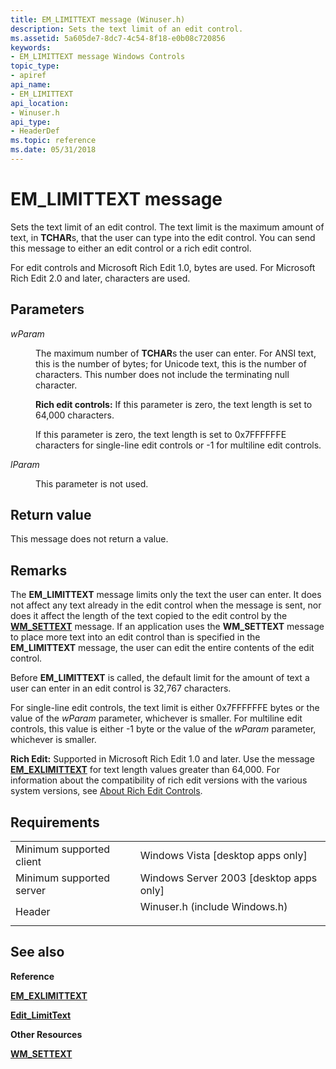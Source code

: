 ```yaml
---
title: EM_LIMITTEXT message (Winuser.h)
description: Sets the text limit of an edit control.
ms.assetid: 5a605de7-8dc7-4c54-8f18-e0b08c720856
keywords:
- EM_LIMITTEXT message Windows Controls
topic_type:
- apiref
api_name:
- EM_LIMITTEXT
api_location:
- Winuser.h
api_type:
- HeaderDef
ms.topic: reference
ms.date: 05/31/2018
---
```


# EM\_LIMITTEXT message

Sets the text limit of an edit control. The text limit is the maximum amount of text, in **TCHAR**s, that the user can type into the edit control. You can send this message to either an edit control or a rich edit control.

For edit controls and Microsoft Rich Edit 1.0, bytes are used. For Microsoft Rich Edit 2.0 and later, characters are used.

## Parameters

<dl> <dt>

*wParam* 
</dt> <dd>

The maximum number of **TCHAR**s the user can enter. For ANSI text, this is the number of bytes; for Unicode text, this is the number of characters. This number does not include the terminating null character.

**Rich edit controls:** If this parameter is zero, the text length is set to 64,000 characters.

If this parameter is zero, the text length is set to 0x7FFFFFFE characters for single-line edit controls or -1 for multiline edit controls.

</dd> <dt>

*lParam* 
</dt> <dd>

This parameter is not used.

</dd> </dl>

## Return value

This message does not return a value.

## Remarks

The **EM\_LIMITTEXT** message limits only the text the user can enter. It does not affect any text already in the edit control when the message is sent, nor does it affect the length of the text copied to the edit control by the [**WM\_SETTEXT**](/windows/desktop/winmsg/wm-settext) message. If an application uses the **WM\_SETTEXT** message to place more text into an edit control than is specified in the **EM\_LIMITTEXT** message, the user can edit the entire contents of the edit control.

Before **EM\_LIMITTEXT** is called, the default limit for the amount of text a user can enter in an edit control is 32,767 characters.

For single-line edit controls, the text limit is either 0x7FFFFFFE bytes or the value of the *wParam* parameter, whichever is smaller. For multiline edit controls, this value is either -1 byte or the value of the *wParam* parameter, whichever is smaller.

**Rich Edit:** Supported in Microsoft Rich Edit 1.0 and later. Use the message [**EM\_EXLIMITTEXT**](em-exlimittext.md) for text length values greater than 64,000. For information about the compatibility of rich edit versions with the various system versions, see [About Rich Edit Controls](about-rich-edit-controls.md).

## Requirements



|                                     |                                                                                                          |
|-------------------------------------|----------------------------------------------------------------------------------------------------------|
| Minimum supported client<br/> | Windows Vista \[desktop apps only\]<br/>                                                           |
| Minimum supported server<br/> | Windows Server 2003 \[desktop apps only\]<br/>                                                     |
| Header<br/>                   | <dl> <dt>Winuser.h (include Windows.h)</dt> </dl> |



## See also

<dl> <dt>

**Reference**
</dt> <dt>

[**EM\_EXLIMITTEXT**](em-exlimittext.md)
</dt> <dt>

[**Edit\_LimitText**](/windows/desktop/api/Windowsx/nf-windowsx-edit_limittext)
</dt> <dt>

**Other Resources**
</dt> <dt>

[**WM\_SETTEXT**](/windows/desktop/winmsg/wm-settext)
</dt> </dl>

 

